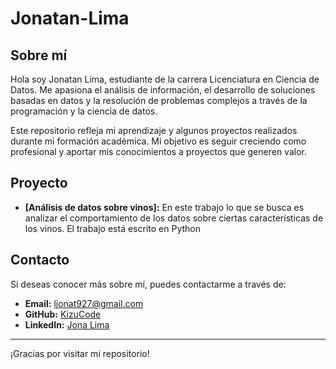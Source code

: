 # Jonatan-Lima

## Sobre mí
Hola soy Jonatan Lima, estudiante de la carrera Licenciatura en Ciencia de Datos. Me apasiona el análisis de información, el desarrollo de soluciones basadas en datos y la resolución de problemas complejos a través de la programación y la ciencia de datos.

Este repositorio refleja mi aprendizaje y algunos proyectos realizados durante mi formación académica. Mi objetivo es seguir creciendo como profesional y aportar mis conocimientos a proyectos que generen valor.

## Proyecto
- **[Análisis de datos sobre vinos]:** En este trabajo lo que se busca es analizar el comportamiento de los datos sobre ciertas características de los vinos. El trabajo está escrito en Python

## Contacto
Si deseas conocer más sobre mí, puedes contactarme a través de:
- **Email:** ljonat927@gmail.com
- **GitHub:** [KizuCode](https://github.com/KizuCode)
- **LinkedIn:** [Jona Lima](www.linkedin.com/in/jona-lima-800123312)

---
¡Gracias por visitar mi repositorio!
